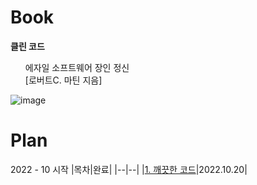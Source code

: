 # Book
**클린 코드**
<ul>
  <div>
    <div>
      에자일 소프트웨어 장인 정신
    </div>
    <div>
      [로버트C. 마틴 지음]
    </div>
  </div>
</ul>

![image](https://user-images.githubusercontent.com/26485439/196845225-8de9df51-09ce-4add-b50b-9acd44be43c5.png)

# Plan
2022 - 10 시작
|목차|완료|
|--|--|
|[1. 깨끗한 코드](https://github.com/parkyountaek/Clean-Code/blob/main/1.%20Clean%20Code/CleanCode.md)|2022.10.20|

